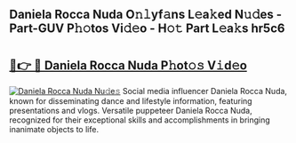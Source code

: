 ## Daniela Rocca Nuda O𝚗𝚕yf𝚊ns L𝚎a𝚔ed N𝚞𝚍es - Part-GUV P𝚑𝚘tos Vi𝚍𝚎o - H𝚘𝚝 Part L𝚎a𝚔s hr5c6

# <h2><a href="http://kf9ins.oniu.top/?m=Daniela+Rocca+Nuda">🔗👉 🔴 Daniela Rocca Nuda P𝚑ot𝚘𝚜 V𝚒d𝚎o</a></h2>

[![Daniela Rocca Nuda Nu𝚍e𝚜](https://i.imgur.com/0qMVB7G.gif)](http://kf9ins.oniu.top/?m=Daniela+Rocca+Nuda)
Social media influencer Daniela Rocca Nuda, known for disseminating dance and lifestyle information, featuring presentations and vlogs. Versatile puppeteer Daniela Rocca Nuda, recognized for their exceptional skills and accomplishments in bringing inanimate objects to life.  
